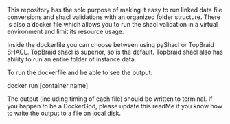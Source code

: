 This repository has the sole purpose of making it easy to run linked data file conversions and shacl validations with an organized folder structure.
There is also a docker file which allows you to run the shacl validation in a virtual environment and limit its resource usage.

Inside the dockerfile you can choose between using pyShacl or TopBraid SHACL.
TopBraid shacl is superior, so is the default. Topbraid shacl also has ability to run an entire folder of instance data.


To run the dockerfile and be able to see the output:

docker run [container name]

The output (including timing of each file) should be written to terminal.
If you happen to be a DockerGod, please update this readMe if you know how to write the output to a file on local disk.


